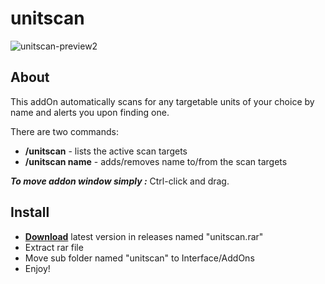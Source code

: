 # unitscan
![unitscan-preview2](https://user-images.githubusercontent.com/74269253/220818194-19679f64-4ee7-4aa4-8edc-a5c8f2f857f1.gif)

## About
This addOn automatically scans for any targetable units of your choice by name and alerts you upon finding one.

There are two commands:
- **/unitscan** - lists the active scan targets
- **/unitscan name** - adds/removes name to/from the scan targets

***To move addon window simply :*** Ctrl-click and drag.
## Install
- **[Download](https://github.com/Sattva-108/unitscan-cataclysm-backport-4.3.4/releases/download/v1.0.0/unitscan.rar)** latest version in releases named "unitscan.rar"
- Extract rar file
- Move sub folder named "unitscan" to Interface/AddOns
- Enjoy!
